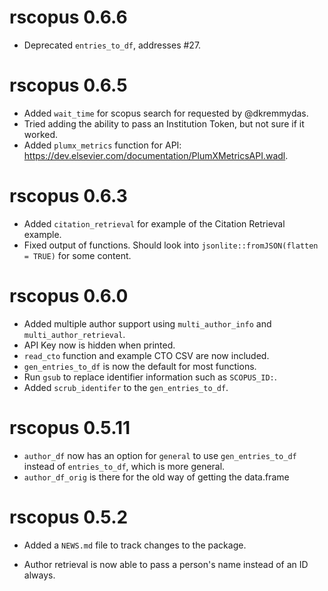 # rscopus 0.6.6

* Deprecated `entries_to_df`, addresses #27.


# rscopus 0.6.5

* Added `wait_time` for scopus search for requested by @dkremmydas.
* Tried adding the ability to pass an Institution Token, but not sure if it worked.
* Added `plumx_metrics` function for API: https://dev.elsevier.com/documentation/PlumXMetricsAPI.wadl.


# rscopus 0.6.3

* Added `citation_retrieval` for example of the Citation Retrieval example.  
* Fixed output of functions.  Should look into `jsonlite::fromJSON(flatten = TRUE)` for some content.

# rscopus 0.6.0

* Added multiple author support using `multi_author_info` and `multi_author_retrieval`.  
* API Key now is hidden when printed.
* `read_cto` function and example CTO CSV are now included.
* `gen_entries_to_df` is now the default for most functions.
* Run `gsub` to replace identifier information such as `SCOPUS_ID:`.
* Added `scrub_identifer` to the `gen_entries_to_df`.

# rscopus 0.5.11

* `author_df` now has an option for `general` to use `gen_entries_to_df` instead of `entries_to_df`, which is more general.  
* `author_df_orig` is there for the old way of getting the data.frame

# rscopus 0.5.2

* Added a `NEWS.md` file to track changes to the package.

* Author retrieval is now able to pass a person's name instead of an ID always.


